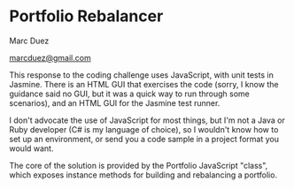 # Portfolio Rebalancer

Marc Duez

marcduez@gmail.com

This response to the coding challenge uses JavaScript, with unit tests in Jasmine. There is an HTML GUI that exercises the code (sorry, I know the guidance said no GUI, but it was a quick way to run through some scenarios), and an HTML GUI for the Jasmine test runner.

I don't advocate the use of JavaScript for most things, but I'm not a Java or Ruby developer (C# is my language of choice), so I wouldn't know how to set up an environment, or send you a code sample in a project format you would want.

The core of the solution is provided by the Portfolio JavaScript "class", which exposes instance methods for building and rebalancing a portfolio.
